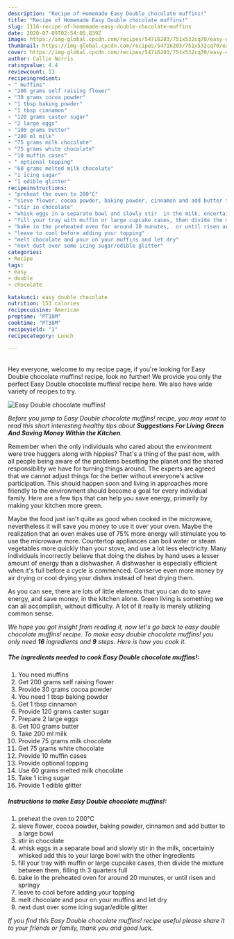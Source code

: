 ```yaml
---
description: "Recipe of Homemade Easy Double chocolate muffins!"
title: "Recipe of Homemade Easy Double chocolate muffins!"
slug: 1116-recipe-of-homemade-easy-double-chocolate-muffins
date: 2020-07-09T02:54:05.839Z
image: https://img-global.cpcdn.com/recipes/54716203/751x532cq70/easy-double-chocolate-muffins-recipe-main-photo.jpg
thumbnail: https://img-global.cpcdn.com/recipes/54716203/751x532cq70/easy-double-chocolate-muffins-recipe-main-photo.jpg
cover: https://img-global.cpcdn.com/recipes/54716203/751x532cq70/easy-double-chocolate-muffins-recipe-main-photo.jpg
author: Callie Norris
ratingvalue: 4.4
reviewcount: 13
recipeingredient:
- " muffins"
- "200 grams self raising flower"
- "30 grams cocoa powder"
- "1 tbsp baking powder"
- "1 tbsp cinnamon"
- "120 grams caster sugar"
- "2 large eggs"
- "100 grams butter"
- "200 ml milk"
- "75 grams milk chocolate"
- "75 grams white chocolate"
- "10 muffin cases"
- " optional topping"
- "60 grams melted milk chocolate"
- "1 icing sugar"
- "1 edible glitter"
recipeinstructions:
- "preheat the oven to 200°C"
- "sieve flower, cocoa powder, baking powder, cinnamon and add butter to a large bowl"
- "stir in chocolate"
- "whisk eggs in a separate bowl and slowly stir  in the milk, oncertainly whisked add this to your large bowl with the other ingredients"
- "fill your tray with muffin or large cupcake cases, then divide the mixture between them, filling th 3 quarters full"
- "bake in the preheated oven for around 20 munutes,  or until risen and springy"
- "leave to cool before adding your topping"
- "melt chocolate and pour on your muffins and let dry"
- "next dust over some icing sugar/edible glitter"
categories:
- Recipe
tags:
- easy
- double
- chocolate

katakunci: easy double chocolate 
nutrition: 153 calories
recipecuisine: American
preptime: "PT18M"
cooktime: "PT38M"
recipeyield: "1"
recipecategory: Lunch

---
```

<br>
Hey everyone, welcome to my recipe page, if you're looking for Easy Double chocolate muffins! recipe, look no further! We provide you only the perfect Easy Double chocolate muffins! recipe here. We also have wide variety of recipes to try.
<br>


![Easy Double chocolate muffins!](https://img-global.cpcdn.com/recipes/54716203/751x532cq70/easy-double-chocolate-muffins-recipe-main-photo.jpg)

<i>Before you jump to Easy Double chocolate muffins! recipe, you may want to read this short interesting healthy tips about 
<strong>Suggestions For Living Green And Saving Money Within the Kitchen</strong>.</i>
</br>

Remember when the only individuals who cared about the environment were tree huggers along with hippies? That's a thing of the past now, with all people being aware of the problems besetting the planet and the shared responsibility we have for turning things around. The experts are agreed that we cannot adjust things for the better without everyone's active participation. This should happen soon and living in approaches more friendly to the environment should become a goal for every individual family. Here are a few tips that can help you save energy, primarily by making your kitchen more green.

Maybe the food just isn't quite as good when cooked in the microwave, nevertheless it will save you money to use it over your oven. Maybe the realization that an oven makes use of 75% more energy will stimulate you to use the microwave more. Countertop appliances can boil water or steam vegetables more quickly than your stove, and use a lot less electricity. Many individuals incorrectly believe that doing the dishes by hand uses a lesser amount of energy than a dishwasher. A dishwasher is especially efficient when it's full before a cycle is commenced. Conserve even more money by air drying or cool drying your dishes instead of heat drying them.

As you can see, there are lots of little elements that you can do to save energy, and save money, in the kitchen alone. Green living is something we can all accomplish, without difficulty. A lot of it really is merely utilizing common sense.


<i>We hope you got insight from reading it, now let's go back to easy double chocolate muffins! recipe. To make easy double chocolate muffins! you only need <strong>16</strong> ingredients and <strong>9</strong> steps. Here is how you cook it.
</i>

##### The ingredients needed to cook Easy Double chocolate muffins!:

1. You need  muffins
1. Get 200 grams self raising flower
1. Provide 30 grams cocoa powder
1. You need 1 tbsp baking powder
1. Get 1 tbsp cinnamon
1. Provide 120 grams caster sugar
1. Prepare 2 large eggs
1. Get 100 grams butter
1. Take 200 ml milk
1. Provide 75 grams milk chocolate
1. Get 75 grams white chocolate
1. Provide 10 muffin cases
1. Provide  optional topping
1. Use 60 grams melted milk chocolate
1. Take 1 icing sugar
1. Provide 1 edible glitter


##### Instructions to make Easy Double chocolate muffins!:

1. preheat the oven to 200°C
1. sieve flower, cocoa powder, baking powder, cinnamon and add butter to a large bowl
1. stir in chocolate
1. whisk eggs in a separate bowl and slowly stir  in the milk, oncertainly whisked add this to your large bowl with the other ingredients
1. fill your tray with muffin or large cupcake cases, then divide the mixture between them, filling th 3 quarters full
1. bake in the preheated oven for around 20 munutes,  or until risen and springy
1. leave to cool before adding your topping
1. melt chocolate and pour on your muffins and let dry
1. next dust over some icing sugar/edible glitter


<i>If you find this Easy Double chocolate muffins! recipe useful please share it to your friends or family, thank you and good luck.</i>
